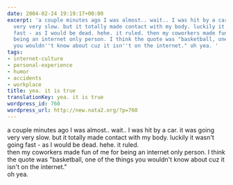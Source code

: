 ```yaml
---
date: 2004-02-24 19:19:17+00:00
excerpt: 'a couple minutes ago I was almost.. wait.. I was hit by a car. it was going
  very very slow. but it totally made contact with my body. luckily it wasn''t going
  fast - as I would be dead. hehe. it ruled. then my coworkers made fun of me for
  being an internet only person. I think the quote was "basketball, one of the things
  you wouldn''t know about cuz it isn''t on the internet." oh yea. '
tags:
- internet-culture
- personal-experience
- humor
- accidents
- workplace
title: yea. it is true
translationKey: yea. it is true
wordpress_id: 760
wordpress_url: http://new.nata2.org/?p=760
---
```


a couple minutes ago I was almost.. wait.. I was hit by a car. it was going very very slow. but it totally made contact with my body. luckily it wasn't going fast - as I would be dead. hehe. it ruled. <br/>then my coworkers made fun of me for being an internet only person. I think the quote was "basketball, one of the things you wouldn't know about cuz it isn't on the internet."<br/> oh yea.